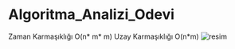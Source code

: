 # Algoritma_Analizi_Odevi

Zaman Karmaşıklığı 
O(n* m* m)
Uzay Karmaşıklığı
O(n*m)
![resim](https://github.com/user-attachments/assets/e553bbee-9f45-42a8-84c2-938a205bd0a1)
